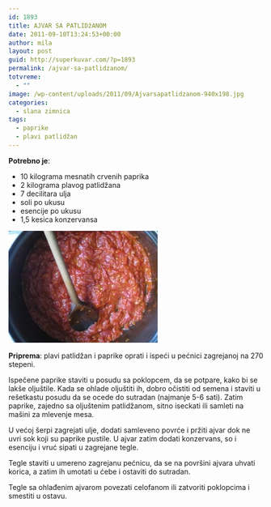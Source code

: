```yaml
---
id: 1893
title: AJVAR SA PATLIDžANOM
date: 2011-09-10T13:24:53+00:00
author: mila
layout: post
guid: http://superkuvar.com/?p=1893
permalink: /ajvar-sa-patlidzanom/
totvreme:
  - ""
image: /wp-content/uploads/2011/09/Ajvarsapatlidzanom-940x198.jpg
categories:
  - slana zimnica
tags:
  - paprike
  - plavi patlidžan
---
```

**Potrebno je**:

  * 10 kilograma mesnatih crvenih paprika
  * 2 kilograma plavog patlidžana
  * 7 decilitara ulja
  * soli po ukusu
  * esencije po ukusu
  * 1,5 kesica konzervansa

<img class="alignnone size-medium wp-image-4172" title="Ajvarsapatlidzanom" src="/wp-content/uploads/2011/09/Ajvarsapatlidzanom-e1346658087259.jpg" alt="" width="295" height="221" /> 

**Priprema**: plavi patlidžan i paprike oprati i ispeći u pećnici zagrejanoj na 270 stepeni.

Ispečene paprike staviti u posudu sa poklopcem, da se potpare, kako bi se lakše oljuštile. Kada se ohlade oljuštiti ih, dobro očistiti od semena i staviti u rešetkastu posudu da se ocede do sutradan (najmanje 5-6 sati). Zatim paprike, zajedno sa oljuštenim patlidžanom, sitno iseckati ili samleti na mašini za mlevenje mesa.

U većoj šerpi zagrejati ulje, dodati samleveno povrće i pržiti ajvar dok ne uvri sok koji su paprike pustile. U ajvar zatim dodati konzervans, so i esenciju i vruć sipati u zagrejane tegle.

Tegle staviti u umereno zagrejanu pećnicu, da se na površini ajvara uhvati korica, a zatim ih umotati u ćebe i ostaviti do sutradan.

Tegle sa ohlađenim ajvarom povezati celofanom ili zatvoriti poklopcima i smestiti u ostavu.